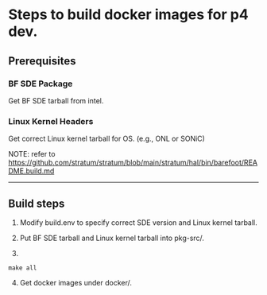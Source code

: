 Steps to build docker images for p4 dev.
================================
## Prerequisites
### BF SDE Package
Get BF SDE tarball from intel.
### Linux Kernel Headers
Get correct Linux kernel tarball for OS. (e.g., ONL or SONiC)

NOTE: refer to
    https://github.com/stratum/stratum/blob/main/stratum/hal/bin/barefoot/README.build.md

----------

## Build steps

1. Modify build.env to specify correct SDE version and Linux kernel tarball.

2. Put BF SDE tarball and Linux kernel tarball into pkg-src/.

3.
```
make all
```

4. Get docker images under docker/.
